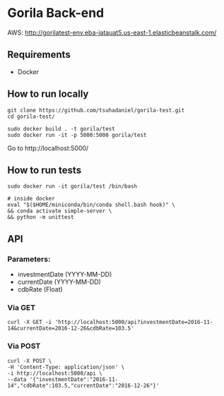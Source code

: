 # Gorila Back-end

AWS: http://gorilatest-env.eba-jatauat5.us-east-1.elasticbeanstalk.com/

## Requirements

- Docker

## How to run locally

```
git clone https://github.com/tsuhadaniel/gorila-test.git
cd gorila-test/

sudo docker build . -t gorila/test
sudo docker run -it -p 5000:5000 gorila/test
```
Go to http://localhost:5000/

## How to run tests

```
sudo docker run -it gorila/test /bin/bash

# inside docker
eval "$($HOME/miniconda/bin/conda shell.bash hook)" \
&& conda activate simple-server \
&& python -m unittest
```

## API

### Parameters:

- investmentDate (YYYY-MM-DD)
- currentDate (YYYY-MM-DD)
- cdbRate (Float)

### Via GET

```
curl -X GET -i 'http://localhost:5000/api?investmentDate=2016-11-14&currentDate=2016-12-26&cdbRate=103.5'
```

### Via POST

```
curl -X POST \
-H 'Content-Type: application/json' \
-i http://localhost:5000/api \
--data '{"investmentDate":"2016-11-14","cdbRate":103.5,"currentDate":"2016-12-26"}'
```
